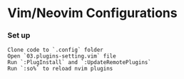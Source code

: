 # Vim/Neovim Configurations

### Set up
```
Clone code to `.config` folder
Open `03.plugins-setting.vim` file
Run `:PlugInstall` and `:UpdateRemotePlugins`
Run `:so%` to reload nvim plugins
```
